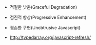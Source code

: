 




* 적절한 낮춤(Graceful Degradation)
* 점진적 향상(Progressive Enhancement)
* 겸손한 구현(Unobtrusive Javascript)


* http://typedarray.org/javascript-refresh/




